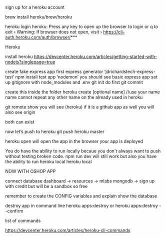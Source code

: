 sign up for a heroku account

brew install heroku/brew/heroku

heroku login
heroku: Press any key to open up the browser to login or q to exit
› Warning: If browser does not open, visit
› https://cli-auth.heroku.com/auth/browser/***

Heroku

install heroku
https://devcenter.heroku.com/articles/getting-started-with-nodejs?singlepage=true

create fake express app first express generator ‘jdrichardstech-express-test’
npm install
test app ‘nodemon’ you should see basic express app
set up gitignore with node_modules and .env
git init
do first git commit

create this inside the folder
heroku create [optional name] //use your name name cannot repeat any other name on the already used in heroku

git remote show
you will see (heroku)
if it is a github app as well you will also see origin

both can exist

now let’s push to heroku
git push heroku master

heroku open will open the app in the browser
your app is deployed

You do have the ability to run locally becaue you don't always want to push without testing broken code.
npm run dev will still work but also you have the ability to run heroku local
heroku local

NOW WITH OSHOP APP

connect database
dashboard -> resources -> mlabs mongodb -> sign up with credit but will be a sandbox so free

remember to create the CONFIG variables and explain
show the database

destroy app in command line
heroku apps:destroy
or
heroku apps:destroy --confirm <name of app>

list of commands

https://devcenter.heroku.com/articles/heroku-cli-commands
